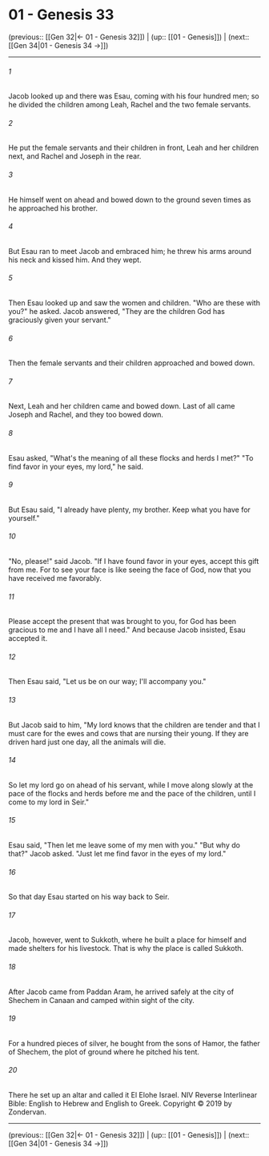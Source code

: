# 01 - Genesis 33

(previous:: [[Gen 32|← 01 - Genesis 32]]) | (up:: [[01 - Genesis]]) | (next:: [[Gen 34|01 - Genesis 34 →]])

***


###### 1 
Jacob looked up and there was Esau, coming with his four hundred men; so he divided the children among Leah, Rachel and the two female servants. 

###### 2 
He put the female servants and their children in front, Leah and her children next, and Rachel and Joseph in the rear. 

###### 3 
He himself went on ahead and bowed down to the ground seven times as he approached his brother. 

###### 4 
But Esau ran to meet Jacob and embraced him; he threw his arms around his neck and kissed him. And they wept. 

###### 5 
Then Esau looked up and saw the women and children. "Who are these with you?" he asked. Jacob answered, "They are the children God has graciously given your servant." 

###### 6 
Then the female servants and their children approached and bowed down. 

###### 7 
Next, Leah and her children came and bowed down. Last of all came Joseph and Rachel, and they too bowed down. 

###### 8 
Esau asked, "What's the meaning of all these flocks and herds I met?" "To find favor in your eyes, my lord," he said. 

###### 9 
But Esau said, "I already have plenty, my brother. Keep what you have for yourself." 

###### 10 
"No, please!" said Jacob. "If I have found favor in your eyes, accept this gift from me. For to see your face is like seeing the face of God, now that you have received me favorably. 

###### 11 
Please accept the present that was brought to you, for God has been gracious to me and I have all I need." And because Jacob insisted, Esau accepted it. 

###### 12 
Then Esau said, "Let us be on our way; I'll accompany you." 

###### 13 
But Jacob said to him, "My lord knows that the children are tender and that I must care for the ewes and cows that are nursing their young. If they are driven hard just one day, all the animals will die. 

###### 14 
So let my lord go on ahead of his servant, while I move along slowly at the pace of the flocks and herds before me and the pace of the children, until I come to my lord in Seir." 

###### 15 
Esau said, "Then let me leave some of my men with you." "But why do that?" Jacob asked. "Just let me find favor in the eyes of my lord." 

###### 16 
So that day Esau started on his way back to Seir. 

###### 17 
Jacob, however, went to Sukkoth, where he built a place for himself and made shelters for his livestock. That is why the place is called Sukkoth. 

###### 18 
After Jacob came from Paddan Aram, he arrived safely at the city of Shechem in Canaan and camped within sight of the city. 

###### 19 
For a hundred pieces of silver, he bought from the sons of Hamor, the father of Shechem, the plot of ground where he pitched his tent. 

###### 20 
There he set up an altar and called it El Elohe Israel. NIV Reverse Interlinear Bible: English to Hebrew and English to Greek. Copyright © 2019 by Zondervan.

***

(previous:: [[Gen 32|← 01 - Genesis 32]]) | (up:: [[01 - Genesis]]) | (next:: [[Gen 34|01 - Genesis 34 →]])
